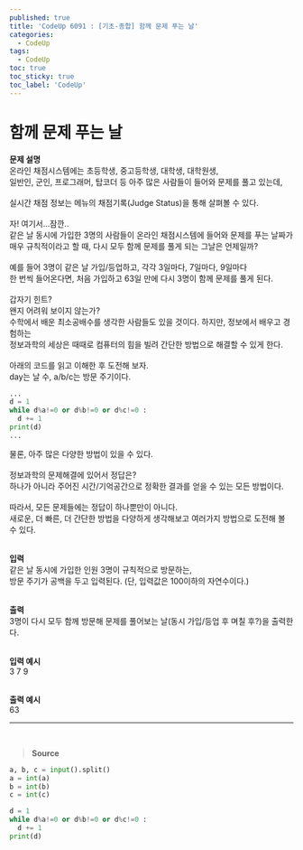 ```yaml
---
published: true
title: 'CodeUp 6091 : [기초-종합] 함께 문제 푸는 날'
categories:
  - CodeUp
tags:
  - CodeUp
toc: true
toc_sticky: true
toc_label: 'CodeUp'
---
```


# 함께 문제 푸는 날

**문제 설명**  
온라인 채점시스템에는 초등학생, 중고등학생, 대학생, 대학원생,  
일반인, 군인, 프로그래머, 탑코더 등 아주 많은 사람들이 들어와 문제를 풀고 있는데,  
<br>
실시간 채점 정보는 메뉴의 채점기록(Judge Status)을 통해 살펴볼 수 있다.  
<br>
자! 여기서...잠깐..  
같은 날 동시에 가입한 3명의 사람들이 온라인 채점시스템에 들어와 문제를 푸는 날짜가  
매우 규칙적이라고 할 때, 다시 모두 함께 문제를 풀게 되는 그날은 언제일까?  
<br>
예를 들어 3명이 같은 날 가입/등업하고, 각각 3일마다, 7일마다, 9일마다  
한 번씩 들어온다면, 처음 가입하고 63일 만에 다시 3명이 함께 문제를 풀게 된다.  
<br>
갑자기 힌트?  
왠지 어려워 보이지 않는가?  
수학에서 배운 최소공배수를 생각한 사람들도 있을 것이다. 하지만, 정보에서 배우고 경험하는  
정보과학의 세상은 때때로 컴퓨터의 힘을 빌려 간단한 방법으로 해결할 수 있게 한다.  
<br>
아래의 코드를 읽고 이해한 후 도전해 보자.  
day는 날 수, a/b/c는 방문 주기이다.

```python
...
d = 1
while d%a!=0 or d%b!=0 or d%c!=0 :
  d += 1
print(d)
...
```

물론, 아주 많은 다양한 방법이 있을 수 있다.  
<br>
정보과학의 문제해결에 있어서 정답은?  
하나가 아니라 주어진 시간/기억공간으로 정확한 결과를 얻을 수 있는 모든 방법이다.  
<br>
따라서, 모든 문제들에는 정답이 하나뿐만이 아니다.  
새로운, 더 빠른, 더 간단한 방법을 다양하게 생각해보고 여러가지 방법으로 도전해 볼 수 있다.  
<br>

**입력**  
같은 날 동시에 가입한 인원 3명이 규칙적으로 방문하는,  
방문 주기가 공백을 두고 입력된다. (단, 입력값은 100이하의 자연수이다.)  
<br>

**출력**  
3명이 다시 모두 함께 방문해 문제를 풀어보는 날(동시 가입/등업 후 며칠 후?)을 출력한다.  
<br>

**입력 예시**  
3 7 9  
<br>

**출력 예시**  
63

---

<br>

> **Source**

```python
a, b, c = input().split()
a = int(a)
b = int(b)
c = int(c)

d = 1
while d%a!=0 or d%b!=0 or d%c!=0 :
  d += 1
print(d)
```
